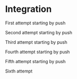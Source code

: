 # Integration

First attempt starting by push

Second attempt starting by push

Third attempt starting by push

Fourth attempt starting by push

Fifth attempt starting by push

Sixth attempt

